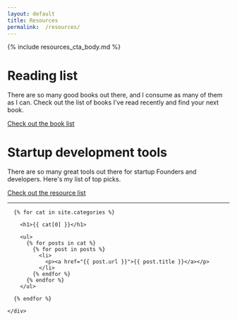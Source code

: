 ```yaml
---
layout: default
title: Resources
permalink:  /resources/
---
```


<div class="pure-g bg-1" >
  <div class="pure-u-1">
    <div class="padded-box">
{% include resources_cta_body.md %}
    </div>
  </div>
</div>

<div class="pure-g resource-aside" >
  <div class="pure-u-1 pure-u-md-1-2">
    <div class="padded-box">
      <h1>Reading list</h1>
      <p>
        There are so many good books out there, and I consume as many of them as I
        can. Check out the list of books I've read recently and find your next book.
      </p>
      <p class="btn">
        <a href="/book-list" class="pure-button">Check out the book list</a>
      </p>
    </div>
  </div>
  <div class="pure-u-1 pure-u-md-1-2">
    <div class="padded-box">
      <h1>Startup development tools</h1>
      <p>
        There are so many great tools out there for startup Founders and developers. Here's my
        list of top picks.
      </p>
      <p class="btn">
        <a href="/startup-resources" class="pure-button">Check out the resource list</a>
      </p>
    </div>
  </div>
</div>

<hr />

<div class="pure-g" >
  <div class="pure-u-1">
    <div class="padded-box">

      {% for cat in site.categories %}

        <h1>{{ cat[0] }}</h1>

        <ul>
          {% for posts in cat %}
            {% for post in posts %}
              <li>
                <p><a href="{{ post.url }}">{{ post.title }}</a></p>
              </li>
            {% endfor %}
          {% endfor %}
        </ul>

      {% endfor %}

    </div>
  </div>
</div>
